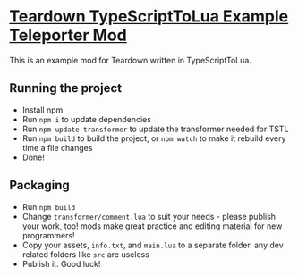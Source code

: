 # [Teardown TypeScriptToLua Example Teleporter Mod](https://github.com/blackshibe/teardown-tstl-example-mod)

This is an example mod for Teardown written in TypeScriptToLua.

## Running the project

-   Install npm
-   Run `npm i` to update dependencies
-   Run `npm update-transformer` to update the transformer needed for TSTL
-   Run `npm build` to build the project, or `npm watch` to make it rebuild every time a file changes
-   Done!

## Packaging

-   Run `npm build`
-   Change `transformer/comment.lua` to suit your needs - please publish your work, too! mods make great practice and editing material for new programmers!
-   Copy your assets, `info.txt`, and `main.lua` to a separate folder. any dev related folders like `src` are useless
-   Publish it. Good luck!
